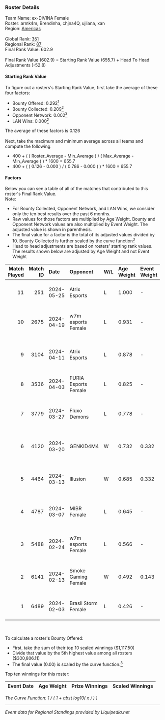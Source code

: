 ### Roster Details<br />
Team Name: ex-DIVINA Female<br />
Roster: armk4m, Brendinha, chjna4Q, ujliana, xan<br />
Region: [Americas]( ../standings_americas.md)<br />
<br />
Global Rank: [351](../standings_global.md)<br />
Regional Rank: [87]( ../standings_americas.md)<br />
Final Rank Value:  602.9<br />
<br />
Final Rank Value (602.9) = Starting Rank Value (655.7) + Head To Head Adjustments (-52.8)<br />

#### Starting Rank Value<br />
To figure out a rosters's Starting Rank Value, first take the average of these four factors:<br />
- Bounty Offered: 0.292[<sup>1</sup>](#table2)
- Bounty Collected: 0.209[<sup>2</sup>](#table1)
- Opponent Network: 0.002[<sup>2</sup>](#table1)
- LAN Wins: 0.000[<sup>2</sup>](#table1)

The average of these factors is 0.126<br />
<br />
Next, take the maximum and minimum average across all teams and compute the following:<br />
- 400 + ( ( Roster_Average - Min_Average ) / ( Max_Average - Min_Average ) ) * 1600 = 655.7
- 400 + ( ( 0.126 - 0.000 ) / ( 0.786 - 0.000 ) ) * 1600 = 655.7


#### Factors<br />
Below you can see a table of all of the matches that contributed to this roster's Final Rank Value.<br />
Note:<br />

- For Bounty Collected, Opponent Network, and LAN Wins, we consider only the ten best results over the past 6 months.
- Raw values for those factors are multiplied by Age Weight. Bounty and Opponent Network values are also multiplied by Event Weight. The adjusted value is shown in parenthesis.
- The final value for a factor is the total of its adjusted values divided by 10. Bounty Collected is further scaled by the curve function[<sup>3</sup>](#curveFunction)
- Head to head adjustments are based on rosters' starting rank values. The results shown below are adjusted by Age Weight and not Event Weight
<span id="table1"></span><br />


| Match Played | Match ID | Date       | Opponent             | W/L | Age Weight | Event Weight | Bounty Collected | Opponent Network | LAN Wins  | H2H Adj. | Roster                                          |
| -: | -: | :- | :- | :- | :- | :- | :- | :- | :- | -: | :- |
|           11 |      251 | 2024-05-25 | Atrix Esports        | L   | 1.000      | -            | -                | -                | -         |   -14.17 | armk4m, Brendinha, chjna4Q, ujliana, xan        |
|           10 |     2675 | 2024-04-19 | w7m esports Female   | L   | 0.931      | -            | -                | -                | -         |   -13.49 | armk4m, Brendinha, chjna4Q, n4mie, ujliana      |
|            9 |     3104 | 2024-04-11 | Atrix Esports        | L   | 0.878      | -            | -                | -                | -         |   -12.37 | bokor, LyttleZ, mari, s1non, sofiaxyz           |
|            8 |     3536 | 2024-04-03 | FURIA Esports Female | L   | 0.825      | -            | -                | -                | -         |    -7.13 | bizinha, GaBi, gabs, izaa, kaahSENSEI           |
|            7 |     3779 | 2024-03-27 | Fluxo Demons         | L   | 0.778      | -            | -                | -                | -         |    -5.99 | armk4m, Brendinha, chjna4Q, n4mie, ujliana      |
|            6 |     4120 | 2024-03-20 | GENKID4M4            | W   | 0.732      | 0.332        | 0.004 (0.001)    | 0.032 (0.008)    | 0 (0.000) |    11.36 | armk4m, Brendinha, chjna4Q, n4mie, ujliana      |
|            5 |     4464 | 2024-03-13 | Illusion             | W   | 0.685      | 0.332        | 0.003 (0.001)    | 0.028 (0.006)    | 0 (0.000) |    10.20 | Cara de Banana, eleveN, kati, tamizinha, xan    |
|            4 |     4787 | 2024-03-07 | MIBR Female          | L   | 0.645      | -            | -                | -                | -         |    -8.71 | armk4m, Brendinha, chjna4Q, n4mie, ujliana      |
|            3 |     5488 | 2024-02-24 | w7m esports Female   | L   | 0.566      | -            | -                | -                | -         |    -8.04 | armk4m, Brendinha, chjna4Q, n4mie, ujliana      |
|            2 |     6141 | 2024-02-13 | Smoke Gaming Female  | W   | 0.492      | 0.143        | 0.000 (0.000)    | 0.014 (0.001)    | 0 (0.000) |     3.07 | brunakiller, Cara de Banana, fly, tamizinha, vi |
|            1 |     6489 | 2024-02-03 | Brasil Storm Female  | L   | 0.426      | -            | -                | -                | -         |    -7.52 | cellax, coldizinha, croma, eleveN, xan          |

<br />
<span id="table2"></span><br />
To calculate a roster's Bounty Offered:<br />

- First, take the sum of their top 10 scaled winnings ($1,117.50)
- Divide that value by the 5th highest value among all rosters ($300,806.11)
- The final value (0.00) is scaled by the curve function.[<sup>3</sup>](#curveFunction)

Top ten winnings for this roster:<br />

| Event Date | Age Weight | Prize Winnings | Scaled Winnings |
| :- | -: | :- | :- |


<span id="curveFunction"></span>_The Curve Function: 1 / ( 1 + abs( log10( x ) ) )_<br />

---
_Event data for Regional Standings provided by Liquipedia.net_<br />
